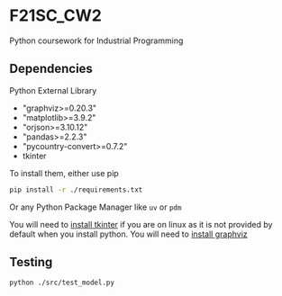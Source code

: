 # F21SC_CW2

Python coursework for Industrial Programming

## Dependencies

Python External Library
- "graphviz>=0.20.3"
- "matplotlib>=3.9.2"
- "orjson>=3.10.12"
- "pandas>=2.2.3"
- "pycountry-convert>=0.7.2"
- tkinter

To install them, either use pip
```bash
pip install -r ./requirements.txt
```
Or any Python Package Manager like `uv` or `pdm`

You will need to [install tkinter](https://www.geeksforgeeks.org/how-to-install-tkinter-on-linux/) if you are on linux as it is not provided by default when you install python.
You will need to [install graphviz](https://graphviz.org/download/)

## Testing

```bash
python ./src/test_model.py
```

